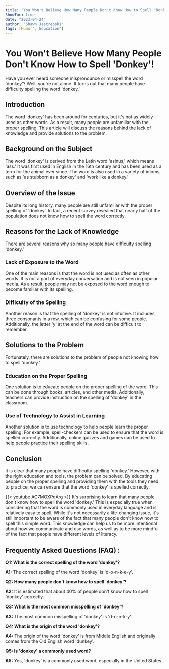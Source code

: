 ```yaml
---
title: "You Won't Believe How Many People Don't Know How to Spell 'Donkey'!"
ShowToc: true 
date: "2023-04-24"
author: "Shawn Jastrebski" 
tags: [Humor", Education"]
---
```

# You Won't Believe How Many People Don't Know How to Spell 'Donkey'!

Have you ever heard someone mispronounce or misspell the word 'donkey'? Well, you're not alone. It turns out that many people have difficulty spelling the word 'donkey.'

## Introduction

The word 'donkey' has been around for centuries, but it's not as widely used as other words. As a result, many people are unfamiliar with the proper spelling. This article will discuss the reasons behind the lack of knowledge and provide solutions to the problem.

## Background on the Subject

The word 'donkey' is derived from the Latin word 'asinus,' which means 'ass.' It was first used in English in the 16th century and has been used as a term for the animal ever since. The word is also used in a variety of idioms, such as 'as stubborn as a donkey' and 'work like a donkey.'

## Overview of the Issue

Despite its long history, many people are still unfamiliar with the proper spelling of 'donkey.' In fact, a recent survey revealed that nearly half of the population does not know how to spell the word correctly.

## Reasons for the Lack of Knowledge

There are several reasons why so many people have difficulty spelling 'donkey.'

### Lack of Exposure to the Word

One of the main reasons is that the word is not used as often as other words. It is not a part of everyday conversation and is not seen in popular media. As a result, people may not be exposed to the word enough to become familiar with its spelling.

### Difficulty of the Spelling

Another reason is that the spelling of 'donkey' is not intuitive. It includes three consonants in a row, which can be confusing for some people. Additionally, the letter 'y' at the end of the word can be difficult to remember.

## Solutions to the Problem

Fortunately, there are solutions to the problem of people not knowing how to spell 'donkey.'

### Education on the Proper Spelling

One solution is to educate people on the proper spelling of the word. This can be done through books, articles, and other media. Additionally, teachers can provide instruction on the spelling of 'donkey' in the classroom.

### Use of Technology to Assist in Learning

Another solution is to use technology to help people learn the proper spelling. For example, spell-checkers can be used to ensure that the word is spelled correctly. Additionally, online quizzes and games can be used to help people practice their spelling skills.

## Conclusion

It is clear that many people have difficulty spelling 'donkey.' However, with the right education and tools, the problem can be solved. By educating people on the proper spelling and providing them with the tools they need to practice, we can ensure that the word 'donkey' is spelled correctly.

{{< youtube AC7MOXPdArg >}} 
It's surprising to learn that many people don't know how to spell the word 'donkey.' This is especially true when considering that the word is commonly used in everyday language and is relatively easy to spell. While it's not necessarily a life-changing issue, it's still important to be aware of the fact that many people don't know how to spell this simple word. This knowledge can help us to be more intentional about how we communicate and use words, as well as to be more mindful of the fact that people have different levels of literacy.

## Frequently Asked Questions (FAQ) :
**Q1: What is the correct spelling of the word 'donkey'?**

**A1:** The correct spelling of the word 'donkey' is 'd-o-n-k-e-y'.

**Q2: How many people don't know how to spell 'donkey'?**

**A2:** It is estimated that about 40% of people don't know how to spell 'donkey' correctly.

**Q3: What is the most common misspelling of 'donkey'?**

**A3:** The most common misspelling of 'donkey' is 'd-o-n-k-y'.

**Q4: What is the origin of the word 'donkey'?**

**A4:** The origin of the word 'donkey' is from Middle English and originally comes from the Old English word 'dunkey'. 

**Q5: Is 'donkey' a commonly used word?**

**A5:** Yes, 'donkey' is a commonly used word, especially in the United States.





